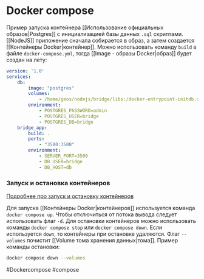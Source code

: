 # Docker compose

Пример запуска контейнера [[Использование официальных образов|Postgres]] с инициализацией базы данных `.sql` скриптами. [[NodeJS]] приложение сначала собирается в образ, а затем создается [[Контейнеры Docker|контейнер]]. Можно использовать команду `build` в файле `docker-compose.yml`, тогда [[Image - образы Docker|образ]] будет создан на лету: 
```yml
version: '1.0'
services:
	db:
		image: "postgres"
		volumes:
			- /home/geos/nodejs/bridge/libs:/docker-entrypoint-initdb.d
		environment:
			- POSTGRES_PASSWORD=admin
			- POSTGRES_USER=bridge
			- POSTGRES_DB=bridge
	bridge_app:
		build: .
		ports:
			- "3500:3500"
		environment:
			- SERVER_PORT=3500
			- DB_USER=bridge
			- DB_HOST=db
```


###  Запуск и остановка контейнеров

[Подробнее про запуск и остановку контейнеров](https://docs.docker.com/compose/gettingstarted/)

Для запуска [[Контейнеры Docker|контейнеров]] используется команда `docker compose up`. Чтобы отключиться от потока вывода следует использовать флаг `-d`.
Для остановки контейнеров можно использовать команды `docker compose stop` или `docker compose down`. Если используется `down`, то контейнеры при остановке удаляются. Флаг `--volumes` почистит [[Volume тома хранения данных|тома]].
Пример команды остановки: 
```bash
docker compose down --volumes
```

#Dockercompose #compose
